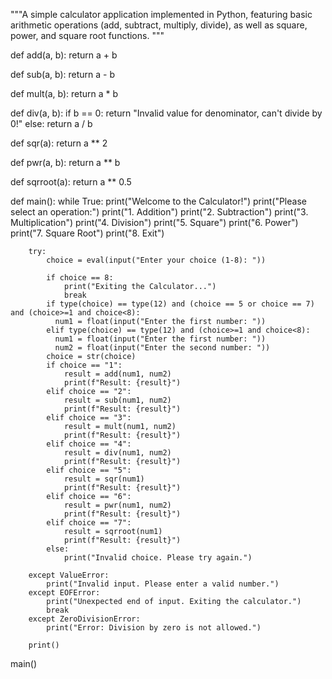 """A simple calculator application implemented in Python, featuring basic arithmetic operations
(add, subtract, multiply, divide), as well as square, power, and square root functions.
"""

def add(a, b): 
    return a + b 
 
def sub(a, b): 
    return a - b 
 
def mult(a, b): 
    return a * b 
 
def div(a, b): 
    if b == 0: 
        return "Invalid value for denominator, can't divide by 0!" 
    else: 
        return a / b 
 
def sqr(a): 
    return a ** 2 
 
def pwr(a, b): 
    return a ** b 
 
def sqrroot(a): 
    return a ** 0.5 
 
def main(): 
    while True: 
        print("Welcome to the Calculator!") 
        print("Please select an operation:") 
        print("1. Addition") 
        print("2. Subtraction") 
        print("3. Multiplication") 
        print("4. Division") 
        print("5. Square") 
        print("6. Power") 
        print("7. Square Root") 
        print("8. Exit") 
 
        try: 
            choice = eval(input("Enter your choice (1-8): ")) 
             
            if choice == 8: 
                print("Exiting the Calculator...") 
                break 
            if type(choice) == type(12) and (choice == 5 or choice == 7) and (choice>=1 and choice<8): 
              num1 = float(input("Enter the first number: ")) 
            elif type(choice) == type(12) and (choice>=1 and choice<8): 
              num1 = float(input("Enter the first number: ")) 
              num2 = float(input("Enter the second number: ")) 
            choice = str(choice) 
            if choice == "1": 
                result = add(num1, num2) 
                print(f"Result: {result}") 
            elif choice == "2": 
                result = sub(num1, num2) 
                print(f"Result: {result}") 
            elif choice == "3": 
                result = mult(num1, num2) 
                print(f"Result: {result}") 
            elif choice == "4": 
                result = div(num1, num2) 
                print(f"Result: {result}") 
            elif choice == "5": 
                result = sqr(num1) 
                print(f"Result: {result}") 
            elif choice == "6": 
                result = pwr(num1, num2) 
                print(f"Result: {result}") 
            elif choice == "7": 
                result = sqrroot(num1) 
                print(f"Result: {result}") 
            else: 
                print("Invalid choice. Please try again.") 
 
        except ValueError: 
            print("Invalid input. Please enter a valid number.") 
        except EOFError: 
            print("Unexpected end of input. Exiting the calculator.") 
            break 
        except ZeroDivisionError: 
            print("Error: Division by zero is not allowed.") 
 
        print() 
 
main()
